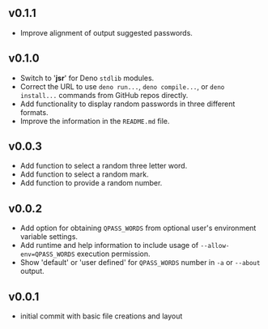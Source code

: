 ## v0.1.1

- Improve alignment of output suggested passwords.

## v0.1.0

- Switch to '**jsr**' for Deno `stdlib` modules.
- Correct the URL to use `deno run...`, `deno compile...`, or `deno install...`
  commands from GitHub repos directly.
- Add functionality to display random passwords in three different formats.
- Improve the information in the `README.md` file.

## v0.0.3

- Add function to select a random three letter word.
- Add function to select a random mark.
- Add function to provide a random number.

## v0.0.2

- Add option for obtaining `QPASS_WORDS` from optional user's environment
  variable settings.
- Add runtime and help information to include usage of `--allow-env=QPASS_WORDS`
  execution permission.
- Show 'default' or 'user defined' for `QPASS_WORDS` number in `-a` or `--about`
  output.

## v0.0.1

- initial commit with basic file creations and layout
